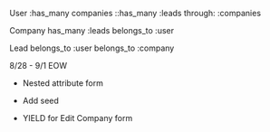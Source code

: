User
:has_many companies
::has_many :leads through: :companies

Company
has_many :leads
belongs_to :user

Lead
belongs_to :user
belongs_to :company



8/28 - 9/1 EOW

- Nested attribute form
- Add seed

- YIELD for Edit Company form
